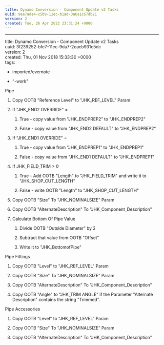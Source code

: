 ```yaml
---
title: Dynamo Conversion - Component Update v2 Tasks
uuid: 9ea7ade4-c5b9-11ec-b1ad-3a6a1c67db21
version: 2
created: Tue, 26 Apr 2022 23:31:24 +0000
---
```


---

title: Dynamo Conversion - Component Update v2 Tasks\
uuid: 3f239252-bfe7-11ec-9da7-2eacb931c5dc\
version: 2\
created: Thu, 01 Nov 2018 15:33:30 +0000\
tags:

- imported/evernote

- "-work"

Pipe

1. Copy OOTB "Reference Level" to "JHK_REF_LEVEL" Param

1. If "JHK_END2 OVERRIDE" =

    1. True - copy value from "JHK_ENDPREP2" to "JHK_ENDPREP2"

    1. False - copy value from  "JHK_END2 DEFAULT" to "JHK_ENDPREP2"

1. If "JHK_END1 OVERRIDE" =

    1. True - copy value from "JHK_ENDPREP1" to "JHK_ENDPREP1"

    1. False - copy value from  "JHK_END1 DEFAULT" to "JHK_ENDPREP1"

1. If JHK_FIELD_TRIM > 0

    1. True -  Add OOTB "Length" to "JHK_FIELD_TRIM" and write it to "JHK_SHOP_CUT_LENGTH"

    1. False -  write OOTB "Length" to "JHK_SHOP_CUT_LENGTH"

1. Copy OOTB "Size" To "JHK_NOMINALSIZE" Param

1. Copy OOTB "AlternateDescription" To "JHK_Component_Description"

1. Calculate Bottom Of Pipe Value

    1. Divide OOTB "Outside Diameter" by 2

    1. Subtract that value from OOTB "Offset"

    1. Write it to "JHK_BottomofPipe"

Pipe Fittings

1. Copy OOTB "Level" to "JHK_REF_LEVEL" Param

1. Copy OOTB "Size" To "JHK_NOMINALSIZE" Param

1. Copy OOTB "AlternateDescription" To "JHK_Component_Description"

1. Copy OOTB "Angle" to "JHK_TRIM ANGLE" if the Parameter "Alternate Description" contains the string "Trimmed".

Pipe Accessories

1. Copy OOTB "Level" to "JHK_REF_LEVEL" Param

1. Copy OOTB "Size" To "JHK_NOMINALSIZE" Param

1. Copy OOTB "AlternateDescription" To "JHK_Component_Description"